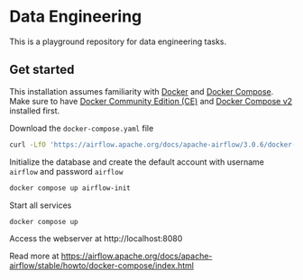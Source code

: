 # Data Engineering

This is a playground repository for data engineering tasks.

## Get started

This installation assumes familiarity with [Docker](https://docs.docker.com/get-started/) and [Docker Compose](https://docs.docker.com/get-started/workshop/08_using_compose/). Make sure to have [Docker Community Edition (CE)](https://docs.docker.com/engine/install/) and [Docker Compose v2](https://docs.docker.com/compose/install/) installed first.

Download the `docker-compose.yaml` file

```sh
curl -LfO 'https://airflow.apache.org/docs/apache-airflow/3.0.6/docker-compose.yaml'
```

Initialize the database and create the default account with username `airflow` and password `airflow`

```sh
docker compose up airflow-init
```

Start all services

```sh
docker compose up
```

Access the webserver at http://localhost:8080

Read more at https://airflow.apache.org/docs/apache-airflow/stable/howto/docker-compose/index.html
